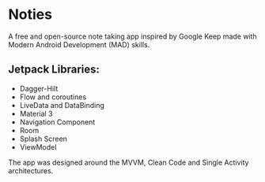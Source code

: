 # Noties
A free and open-source note taking app inspired by Google Keep made with Modern Android Development (MAD) skills.

## Jetpack Libraries:
- Dagger-Hilt
- Flow and coroutines
- LiveData and DataBinding
- Material 3
- Navigation Component
- Room
- Splash Screen
- ViewModel

The app was designed around the MVVM, Clean Code and Single Activity architectures.
